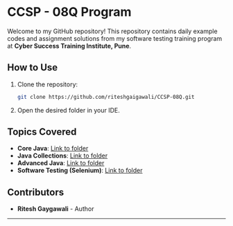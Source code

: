 # CCSP - 08Q Program

Welcome to my GitHub repository! This repository contains daily example codes and assignment solutions from my software testing training program at **Cyber Success Training Institute, Pune**.

## How to Use

1. Clone the repository:
   ```bash
   git clone https://github.com/riteshgaigawali/CCSP-08Q.git
   ```
2. Open the desired folder in your IDE.

## Topics Covered

- **Core Java**: [Link to folder](https://github.com/riteshgaigawali/CCSP-08Q/tree/main/Core%20Java)
- **Java Collections**: [Link to folder](https://github.com/riteshgaigawali/CCSP-08Q/tree/main/Java%20Collections)
- **Advanced Java**: [Link to folder](https://github.com/riteshgaigawali/CCSP-08Q/tree/main/Advance%20Java)
- **Software Testing (Selenium)**: [Link to folder](https://github.com/riteshgaigawali/CCSP-08Q/tree/main/Software%20Testing)

## Contributors

- **Ritesh Gaygawali** - Author

---
